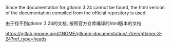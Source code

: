 Since the documentation for gtkmm 3.24 cannot be found, the html version of the documentation compiled from the official repository is used.

由于找不到gtkmm 3.24的文档, 按照官方仓库编译的html版本的文档.



https://gitlab.gnome.org/GNOME/gtkmm-documentation/-/tree/gtkmm-3-24?ref_type=heads